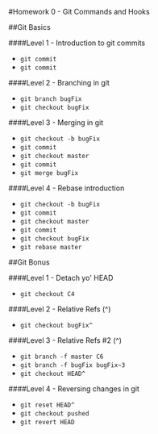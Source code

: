 #Homework 0 - Git Commands and Hooks

##Git Basics 

####Level 1 - Introduction to git commits

* `git commit` 
* `git commit`

####Level 2 - Branching in git

* `git branch bugFix`
* `git checkout bugFix`

####Level 3 - Merging in git

* `git checkout -b bugFix`
* `git commit`
* `git checkout master`
* `git commit`
* `git merge bugFix`

####Level 4 - Rebase introduction

* `git checkout -b bugFix`
* `git commit`
* `git checkout master`
* `git commit`
* `git checkout bugFix`
* `git rebase master`

##Git Bonus

####Level 1 - Detach yo' HEAD

* `git checkout C4`

####Level 2 - Relative Refs (^)

* `git checkout bugFix^`

####Level 3 - Relative Refs #2 (^)

* `git branch -f master C6`
* `git branch -f bugFix bugFix~3`
* `git checkout HEAD^`

####Level 4 - Reversing changes in git

* `git reset HEAD^`
* `git checkout pushed`
* `git revert HEAD`

